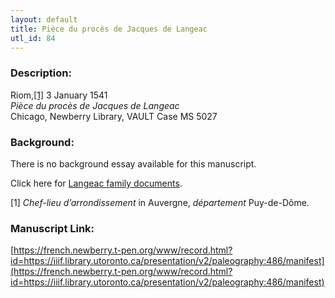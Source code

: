 ```yaml
---
layout: default
title: Pièce du procès de Jacques de Langeac
utl_id: 84
---
```


### Description:

Riom,<a id="_ftnref1">[[1]](#_ftn1)</a> 3 January 1541<br>
_Pièce du procès de Jacques de Langeac_<br>
Chicago, Newberry Library, VAULT Case MS 5027

### Background:

There is no background essay available for this manuscript.

Click here for [Langeac family documents](https://french.newberry.t-pen.org/www/manuscripts.html?q=Langeac).

<a id="_ftn1">[1]</a> _Chef-lieu d’arrondissement_ in Auvergne, _département_ Puy-de-Dôme. 

### Manuscript Link:

[https://french.newberry.t-pen.org/www/record.html?id=https://iiif.library.utoronto.ca/presentation/v2/paleography:486/manifest](https://french.newberry.t-pen.org/www/record.html?id=https://iiif.library.utoronto.ca/presentation/v2/paleography:486/manifest)
